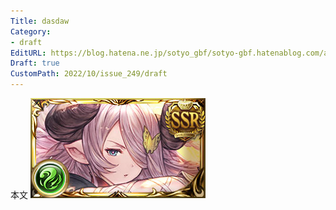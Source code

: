 ```yaml
---
Title: dasdaw
Category:
- draft
EditURL: https://blog.hatena.ne.jp/sotyo_gbf/sotyo-gbf.hatenablog.com/atom/entry/4207112889924045268
Draft: true
CustomPath: 2022/10/issue_249/draft
---
```


本文
![画像](image/unnamed.png)
